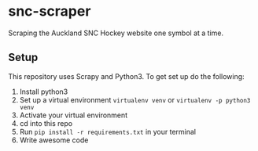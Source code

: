 # snc-scraper
Scraping the Auckland SNC Hockey website one symbol at a time.

## Setup
This repository uses Scrapy and Python3. To get set up do the following:

1. Install python3
2. Set up a virtual environment `virtualenv venv` or `virtualenv -p python3 venv`
3. Activate your virtual environment
4. cd into this repo
5. Run `pip install -r requirements.txt` in your terminal
6. Write awesome code
